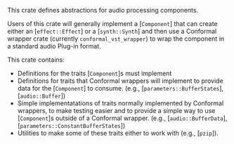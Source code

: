 This crate defines abstractions for audio processing components.

Users of this crate will generally implement a [`Component`] that can create either an [`effect::Effect`] or a [`synth::Synth`] and then use a Conformal wrapper crate (currently `conformal_vst_wrapper`) to wrap the component in a standard audio Plug-in format.

This crate contains:

 - Definitions for the traits [`Component`]s must implement
 - Definitions for traits that Conformal wrappers will implement to provide data for the [`Component`] to consume. (e.g., [`parameters::BufferStates`], [`audio::Buffer`])
 - Simple implementatations of traits normally implemented by Conformal wrappers, to make testing easier and to provide a simple way to use [`Component`]s outside of a Conformal wrapper. (e.g., [`audio::BufferData`], [`parameters::ConstantBufferStates`])
 - Utilities to make some of these traits either to work with (e.g., [`pzip`]).
